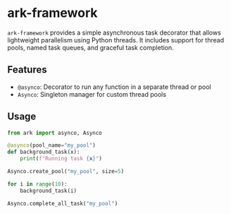 # ark-framework

`ark-framework` provides a simple asynchronous task decorator that allows lightweight parallelism using Python threads. It includes support for thread pools, named task queues, and graceful task completion.

## Features

- `@asynco`: Decorator to run any function in a separate thread or pool
- `Asynco`: Singleton manager for custom thread pools

## Usage

```python
from ark import asynco, Asynco

@asynco(pool_name="my_pool")
def background_task(x):
    print(f"Running task {x}")

Asynco.create_pool("my_pool", size=5)

for i in range(10):
    background_task(i)

Asynco.complete_all_task("my_pool")
